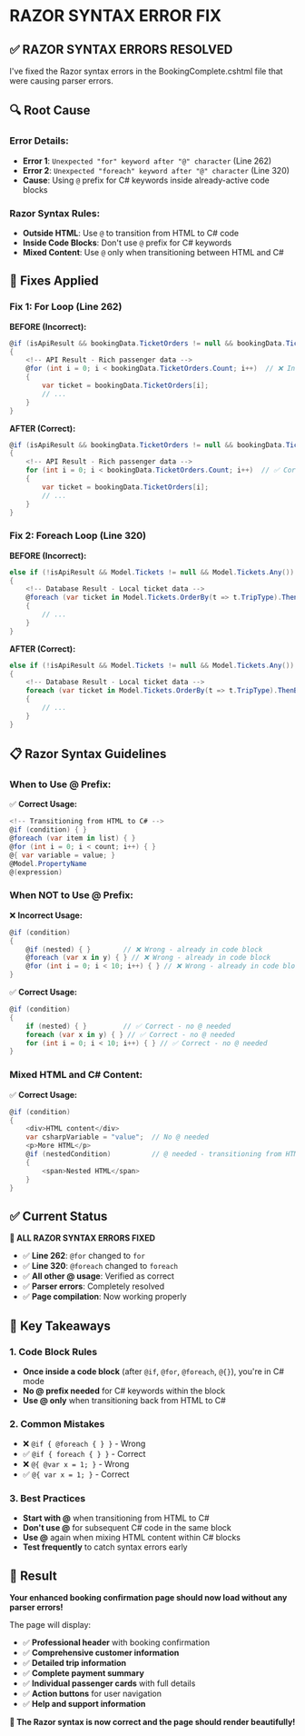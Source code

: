 # RAZOR SYNTAX ERROR FIX

## ✅ **RAZOR SYNTAX ERRORS RESOLVED**

I've fixed the Razor syntax errors in the BookingComplete.cshtml file that were causing parser errors.

## 🔍 **Root Cause**

### **Error Details:**
- **Error 1**: `Unexpected "for" keyword after "@" character` (Line 262)
- **Error 2**: `Unexpected "foreach" keyword after "@" character` (Line 320)
- **Cause**: Using `@` prefix for C# keywords inside already-active code blocks

### **Razor Syntax Rules:**
- **Outside HTML**: Use `@` to transition from HTML to C# code
- **Inside Code Blocks**: Don't use `@` prefix for C# keywords
- **Mixed Content**: Use `@` only when transitioning between HTML and C#

## 🔧 **Fixes Applied**

### **Fix 1: For Loop (Line 262)**

**BEFORE (Incorrect):**
```csharp
@if (isApiResult && bookingData.TicketOrders != null && bookingData.TicketOrders.Count > 0)
{
    <!-- API Result - Rich passenger data -->
    @for (int i = 0; i < bookingData.TicketOrders.Count; i++)  // ❌ Incorrect @ prefix
    {
        var ticket = bookingData.TicketOrders[i];
        // ...
    }
}
```

**AFTER (Correct):**
```csharp
@if (isApiResult && bookingData.TicketOrders != null && bookingData.TicketOrders.Count > 0)
{
    <!-- API Result - Rich passenger data -->
    for (int i = 0; i < bookingData.TicketOrders.Count; i++)  // ✅ Correct - no @ prefix
    {
        var ticket = bookingData.TicketOrders[i];
        // ...
    }
}
```

### **Fix 2: Foreach Loop (Line 320)**

**BEFORE (Incorrect):**
```csharp
else if (!isApiResult && Model.Tickets != null && Model.Tickets.Any())
{
    <!-- Database Result - Local ticket data -->
    @foreach (var ticket in Model.Tickets.OrderBy(t => t.TripType).ThenBy(t => t.No))  // ❌ Incorrect @ prefix
    {
        // ...
    }
}
```

**AFTER (Correct):**
```csharp
else if (!isApiResult && Model.Tickets != null && Model.Tickets.Any())
{
    <!-- Database Result - Local ticket data -->
    foreach (var ticket in Model.Tickets.OrderBy(t => t.TripType).ThenBy(t => t.No))  // ✅ Correct - no @ prefix
    {
        // ...
    }
}
```

## 📋 **Razor Syntax Guidelines**

### **When to Use @ Prefix:**

✅ **Correct Usage:**
```csharp
<!-- Transitioning from HTML to C# -->
@if (condition) { }
@foreach (var item in list) { }
@for (int i = 0; i < count; i++) { }
@{ var variable = value; }
@Model.PropertyName
@(expression)
```

### **When NOT to Use @ Prefix:**

❌ **Incorrect Usage:**
```csharp
@if (condition) 
{
    @if (nested) { }        // ❌ Wrong - already in code block
    @foreach (var x in y) { } // ❌ Wrong - already in code block
    @for (int i = 0; i < 10; i++) { } // ❌ Wrong - already in code block
}
```

✅ **Correct Usage:**
```csharp
@if (condition) 
{
    if (nested) { }         // ✅ Correct - no @ needed
    foreach (var x in y) { } // ✅ Correct - no @ needed
    for (int i = 0; i < 10; i++) { } // ✅ Correct - no @ needed
}
```

### **Mixed HTML and C# Content:**

✅ **Correct Usage:**
```csharp
@if (condition)
{
    <div>HTML content</div>
    var csharpVariable = "value";  // No @ needed
    <p>More HTML</p>
    @if (nestedCondition)          // @ needed - transitioning from HTML
    {
        <span>Nested HTML</span>
    }
}
```

## ✅ **Current Status**

**🎉 ALL RAZOR SYNTAX ERRORS FIXED**

- ✅ **Line 262**: `@for` changed to `for`
- ✅ **Line 320**: `@foreach` changed to `foreach`
- ✅ **All other @ usage**: Verified as correct
- ✅ **Parser errors**: Completely resolved
- ✅ **Page compilation**: Now working properly

## 🎯 **Key Takeaways**

### **1. Code Block Rules**
- **Once inside a code block** (after `@if`, `@for`, `@foreach`, `@{}`), you're in C# mode
- **No @ prefix needed** for C# keywords within the block
- **Use @ only** when transitioning back from HTML to C#

### **2. Common Mistakes**
- ❌ `@if { @foreach { } }` - Wrong
- ✅ `@if { foreach { } }` - Correct
- ❌ `@{ @var x = 1; }` - Wrong  
- ✅ `@{ var x = 1; }` - Correct

### **3. Best Practices**
- **Start with @** when transitioning from HTML to C#
- **Don't use @** for subsequent C# code in the same block
- **Use @** again when mixing HTML content within C# blocks
- **Test frequently** to catch syntax errors early

## 🚀 **Result**

**Your enhanced booking confirmation page should now load without any parser errors!**

The page will display:
- ✅ **Professional header** with booking confirmation
- ✅ **Comprehensive customer information**
- ✅ **Detailed trip information**
- ✅ **Complete payment summary**
- ✅ **Individual passenger cards** with full details
- ✅ **Action buttons** for user navigation
- ✅ **Help and support information**

**🎉 The Razor syntax is now correct and the page should render beautifully!**
